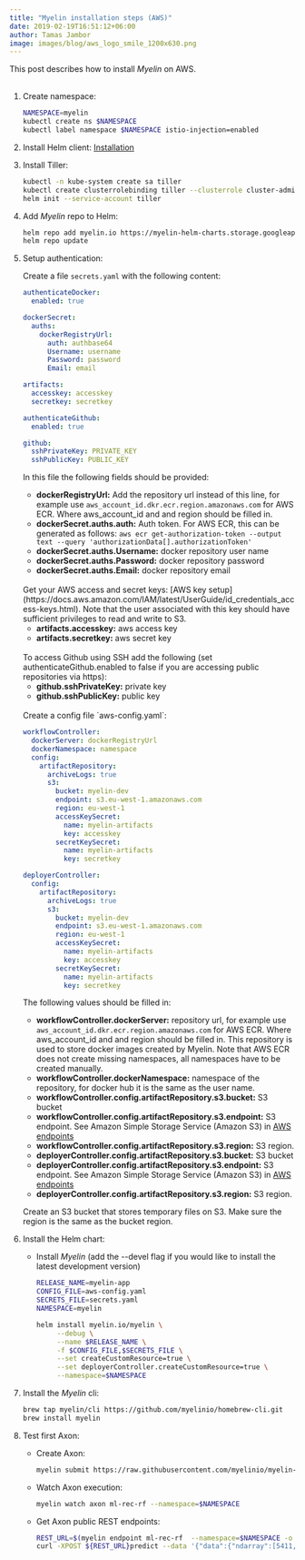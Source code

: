 ```yaml
---
title: "Myelin installation steps (AWS)"
date: 2019-02-19T16:51:12+06:00
author: Tamas Jambor
image: images/blog/aws_logo_smile_1200x630.png
---
```


This post describes how to install *Myelin* on AWS.
<br><br>

<!--more-->

1. Create namespace:

    ```bash
    NAMESPACE=myelin
    kubectl create ns $NAMESPACE
    kubectl label namespace $NAMESPACE istio-injection=enabled
    ```

2. Install Helm client: [Installation](https://github.com/helm/helm/blob/master/docs/install.md)

3. Install Tiller:

    ```bash
    kubectl -n kube-system create sa tiller
    kubectl create clusterrolebinding tiller --clusterrole cluster-admin --serviceaccount=kube-system:tiller
    helm init --service-account tiller
    ```

4. Add *Myelin* repo to Helm:

    ```bash
    helm repo add myelin.io https://myelin-helm-charts.storage.googleapis.com/
    helm repo update
    ```

5. Setup authentication:
    
    Create a file `secrets.yaml` with the following content:

    ```yaml
    authenticateDocker:
      enabled: true

    dockerSecret:
      auths:
        dockerRegistryUrl:
          auth: authbase64
          Username: username
          Password: password
          Email: email
    
    artifacts:
      accesskey: accesskey
      secretkey: secretkey

    authenticateGithub:
      enabled: true
    
    github:
      sshPrivateKey: PRIVATE_KEY
      sshPublicKey: PUBLIC_KEY
    ```

    In this file the following fields should be provided:
    
    - **dockerRegistryUrl:** Add the repository url instead of this line, for example use `aws_account_id.dkr.ecr.region.amazonaws.com` for AWS ECR. 
    Where aws_account_id and and region should be filled in.
    - **dockerSecret.auths.auth:** Auth token. For AWS ECR, this can be generated as follows: `aws ecr get-authorization-token --output text --query 'authorizationData[].authorizationToken'`
    - **dockerSecret.auths.Username:** docker repository user name
    - **dockerSecret.auths.Password:** docker repository password
    - **dockerSecret.auths.Email:** docker repository email

    <br/>
    Get your AWS access and secret keys: [AWS key setup](https://docs.aws.amazon.com/IAM/latest/UserGuide/id_credentials_access-keys.html).
    Note that the user associated with this key should have sufficient privileges to read and write to S3.
     
    - **artifacts.accesskey:** aws access key
    - **artifacts.secretkey:** aws secret key

    <br/>
    To access Github using SSH add the following (set authenticateGithub.enabled to false if you are accessing public repositories
     via https):
    
    - **github.sshPrivateKey:** private key
    - **github.sshPublicKey:** public key

    <br/>
    Create a config file `aws-config.yaml`:

    ```yaml
    workflowController:
      dockerServer: dockerRegistryUrl
      dockerNamespace: namespace
      config:
        artifactRepository:
          archiveLogs: true
          s3:
            bucket: myelin-dev
            endpoint: s3.eu-west-1.amazonaws.com
            region: eu-west-1
            accessKeySecret:
              name: myelin-artifacts
              key: accesskey
            secretKeySecret:
              name: myelin-artifacts
              key: secretkey
    
    deployerController:
      config:
        artifactRepository:
          archiveLogs: true
          s3:
            bucket: myelin-dev
            endpoint: s3.eu-west-1.amazonaws.com
            region: eu-west-1
            accessKeySecret:
              name: myelin-artifacts
              key: accesskey
            secretKeySecret:
              name: myelin-artifacts
              key: secretkey
    ```
    
    The following values should be filled in:
    
    - **workflowController.dockerServer:** repository url, for example use `aws_account_id.dkr.ecr.region.amazonaws.com` for AWS ECR. 
    Where aws_account_id and and region should be filled in. This repository is used to store docker images created by Myelin. Note
    that AWS ECR does not create missing namespaces, all namespaces have to be created manually.
    - **workflowController.dockerNamespace:** namespace of the repository, for docker hub it is the same as the user name.
    - **workflowController.config.artifactRepository.s3.bucket:** S3 bucket
    - **workflowController.config.artifactRepository.s3.endpoint:** S3 endpoint. See Amazon Simple Storage Service (Amazon S3) in [AWS endpoints](https://docs.aws.amazon.com/general/latest/gr/rande.html#s3_region)
    - **workflowController.config.artifactRepository.s3.region:** S3 region.
    - **deployerController.config.artifactRepository.s3.bucket:** S3 bucket
    - **deployerController.config.artifactRepository.s3.endpoint:** S3 endpoint. See Amazon Simple Storage Service (Amazon S3) in [AWS endpoints](https://docs.aws.amazon.com/general/latest/gr/rande.html#s3_region)
    - **deployerController.config.artifactRepository.s3.region:** S3 region.

    Create an S3 bucket that stores temporary files on S3. Make sure the region is the same as the bucket region.

6. Install the Helm chart:

    - Install *Myelin* (add the --devel flag if you would like to install the latest development version)

        ```bash
        RELEASE_NAME=myelin-app
        CONFIG_FILE=aws-config.yaml
        SECRETS_FILE=secrets.yaml
        NAMESPACE=myelin
        
        helm install myelin.io/myelin \
             --debug \
             --name $RELEASE_NAME \
             -f $CONFIG_FILE,$SECRETS_FILE \
             --set createCustomResource=true \
             --set deployerController.createCustomResource=true \
             --namespace=$NAMESPACE
        ```

7. Install the *Myelin* cli:

    ```bash
    brew tap myelin/cli https://github.com/myelinio/homebrew-cli.git
    brew install myelin
    ```

8. Test first Axon:
    - Create Axon:

        ```bash
        myelin submit https://raw.githubusercontent.com/myelinio/myelin-examples/master/recommender_rf_demo/recommender-demo.yaml --namespace=$NAMESPACE
        ```
    - Watch Axon execution:

        ```bash
        myelin watch axon ml-rec-rf --namespace=$NAMESPACE
        ```
    - Get Axon public REST endpoints:

        ```bash
        REST_URL=$(myelin endpoint ml-rec-rf  --namespace=$NAMESPACE -o json | jq -r '.fixedUrl')
        curl -XPOST ${REST_URL}predict --data '{"data":{"ndarray":[5411, 5439]}}'
        ```